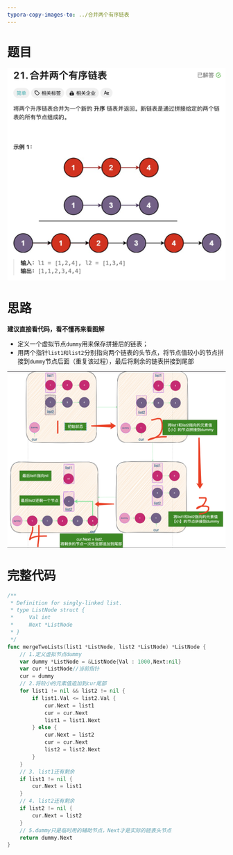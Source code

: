```yaml
---
typora-copy-images-to: ../合并两个有序链表
---
```


# 题目

![](./image-20231120181511165.png)



# 思路

**建议直接看代码，看不懂再来看图解**

- 定义一个虚拟节点`dummy`用来保存拼接后的链表；
- 用两个指针`list1和list2`分别指向两个链表的头节点，将节点值较小的节点拼接到`dummy`节点后面（重复该过程），最后将剩余的链表拼接到尾部

![](./image-20231120190636733.png)

# 完整代码

```go
/**
 * Definition for singly-linked list.
 * type ListNode struct {
 *     Val int
 *     Next *ListNode
 * }
 */
func mergeTwoLists(list1 *ListNode, list2 *ListNode) *ListNode {
  	// 1.定义虚拟节点dummy
    var dummy *ListNode = &ListNode{Val : 1000,Next:nil}
    var cur *ListNode//当前指针
    cur = dummy
  	// 2.将较小的元素值追加到cur尾部
    for list1 != nil && list2 != nil {
        if list1.Val <= list2.Val {
            cur.Next = list1
            cur = cur.Next
            list1 = list1.Next
        } else {
            cur.Next = list2
            cur = cur.Next
            list2 = list2.Next
        }
    }
  	// 3. list1还有剩余
    if list1 != nil {
        cur.Next = list1
    }
  	// 4. list2还有剩余
    if list2 != nil {
        cur.Next = list2
    }
  	// 5.dummy只是临时用的辅助节点，Next才是实际的链表头节点
    return dummy.Next
}
```

